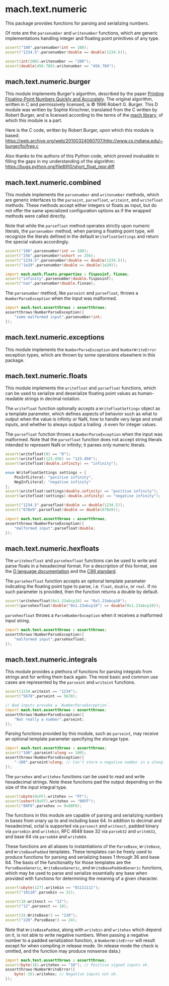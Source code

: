# mach.text.numeric


This package provides functions for parsing and serializing numbers.

Of note are the `parsenumber` and `writenumber` functions, which are
generic implementations handling integer and floating point primitives of
any type.

``` D
assert("100".parsenumber!int == 100);
assert("1234.5".parsenumber!double == double(1234.5));
```

``` D
assert(int(200).writenumber == "200");
assert(double(456.789).writenumber == "456.789");
```


## mach.text.numeric.burger


This module implements Burger's algorithm, described by the paper
[Printing Floating-Point Numbers Quickly and Accurately](http://citeseerx.ist.psu.edu/viewdoc/download?doi=10.1.1.67.4438&rep=rep1&type=pdf).
The original algorithm, written in C and permissively licensed, is © 1996
Robert G. Burger.
This D module was written by Sophie Kirschner, translated from the C written by
Robert Burger, and is licensed according to the terms of the
[mach library](https://github.com/pineapplemachine/mach.d),
of which this module is a part.

Here is the C code, written by Robert Burger, upon which this module is based:
https://web.archive.org/web/20100324060707/http://www.cs.indiana.edu/~burger/fp/free.c

Also thanks to the authors of this Python code, which proved invaluable in
filling the gaps in my understanding of the algorithm:
https://bugs.python.org/file8910/short_float_repr.diff


## mach.text.numeric.combined


This module implements the `parsenumber` and `writenumber` methods, which are
generic interfaces to the `parseint`, `parsefloat`, `writeint`, and `writefloat`
methods.
These methods accept either integers or floats as input, but do not offer the
same specialized configuration options as if the wrapped methods were called
directly.

Note that while the `parsefloat` method operates strictly upon numeric literals,
the `parsenumber` method, when parsing a floating point type, will recognize
the literals defined in the default `WriteFloatSettings` and return the special
values accordingly.

``` D
assert("100".parsenumber!int == 100);
assert("256".parsenumber!ushort == 256);
assert("1234.5".parsenumber!double == double(1234.5));
assert("1e20".parsenumber!double == double(1e20));
```

``` D
import mach.math.floats.properties : fisposinf, fisnan;
assert("infinity".parsenumber!double.fisposinf);
assert("nan".parsenumber!double.fisnan);
```


The `parsenumber` method, like `parseint` and `parsefloat`, throws a
`NumberParseException` when the input was malformed.

``` D
import mach.test.assertthrows : assertthrows;
assertthrows!NumberParseException({
    "some malformed input".parsenumber!int;
});
```


## mach.text.numeric.exceptions


This module implements the `NumberParseException` and `NumberWriteError`
exception types, which are thrown by some operations elsewhere in this package.


## mach.text.numeric.floats


This module implements the `writefloat` and `parsefloat` functions, which can
be used to serialize and deserialize floating point values as human-readable
strings in decimal notation.

The `writefloat` function optionally accepts a `WriteFloatSettings` object
as a template parameter, which defines aspects of behavior such as what to
output when the value is infinity or NaN, how to handle very large and
small inputs, and whether to always output a trailing `.0` even for integer
values.

The `parsefloat` function throws a `NumberParseException` when the input was
malformed.
Note that the `parsefloat` function does not accept string literals intended
to represent NaN or infinity; it parses only numeric literals.

``` D
assert(writefloat(0) == "0");
assert(writefloat(123.456) == "123.456");
assert(writefloat(double.infinity) == "infinity");
```

``` D
enum WriteFloatSettings settings = {
    PosInfLiteral: "positive infinity",
    NegInfLiteral: "negative infinity"
};
assert(writefloat!settings(double.infinity) == "positive infinity");
assert(writefloat!settings(-double.infinity) == "negative infinity");
```

``` D
assert("1234.5".parsefloat!double == double(1234.5));
assert("678e9".parsefloat!double == double(678e9));
```

``` D
import mach.test.assertthrows : assertthrows;
assertthrows!NumberParseException({
    "malformed input".parsefloat!double;
});
```


## mach.text.numeric.hexfloats


The `writehexfloat` and `parsehexfloat` functions can be used to write and
parse floats in a hexadecimal format.
For a description of this format, see the
[D language documentation](https://dlang.org/spec/lex.html#floatliteral)
and the [C99 standard](http://c0x.coding-guidelines.com/6.4.4.2.html).

The `parsehexfloat` function accepts an optional template parameter indicating
the floating point type to parse, i.e. `float`, `double`, or `real`.
If no such parameter is provided, then the function returns a double by default.

``` D
assert(writehexfloat(0x1.23abcp10) == "0x1.23abcp10");
assert(parsehexfloat!double("0x1.23abcp10") == double(0x1.23abcp10));
```


`parsehexfloat` throws a `ParseNumberException` when it receives a malformed
input string.

``` D
import mach.test.assertthrows : assertthrows;
assertthrows!NumberParseException({
    "malformed input".parsehexfloat;
});
```


## mach.text.numeric.integrals


This module provides a plethora of functions for parsing integrals from strings
and for writing them back again.
The most basic and common use cases are represented by the `parseint` and
`writeint` functions.

``` D
assert(1234.writeint == "1234");
assert("5678".parseint == 5678);
```

``` D
// Bad inputs provoke a `NumberParseException`.
import mach.test.assertthrows : assertthrows;
assertthrows!NumberParseException({
    "Not really a number".parseint;
});
```


Parsing functions provided by this module, such as `parseint`, may receive an
optional template parameter specifying the storage type.

``` D
import mach.test.assertthrows : assertthrows;
assert("100".parseint!ulong == 100);
assertthrows!NumberParseException({
    "-100".parseint!ulong; // Can't store a negative number in a ulong!
});
```


The `parsehex` and `writehex` functions can be used to read and write
hexadecimal strings.
Note these functions pad the output depending on the size of the input integral
type.

``` D
assert(ubyte(0xFF).writehex == "FF");
assert(ushort(0xFF).writehex == "00FF");
assert("80F0".parsehex == 0x80F0);
```


The functions in this module are capable of parsing and serializing numbers in
bases from unary up to and including base 64.
In addition to decimal and hexadecimal,
octal is supported via `parseoct` and `writeoct`,
padded binary via `parsebin` and `writebin`,
RFC 4648 base 32 via `parseb32` and `writeb32`,
and base 64 via `parseb64` and `writeb64`.

These functions are all aliases to instantiations of the `ParseBase`,
`WriteBase`, and `WriteBasePadded` templates.
These templates can be freely used to produce functions for parsing and
serializing bases 1 through 36 and base 64.
The basis of the functionality for those templates are the `ParseBaseGeneric`,
`WriteBaseGeneric`, and `WriteBasePaddedGeneric` functions, which may be used
to parse and serialize essentially any base when provided with functions for
determining the meaning of a given character.

``` D
assert(ubyte(127).writebin == "01111111");
assert("10110".parsebin == 22);
```

``` D
assert(10.writeoct == "12");
assert("12".parseoct == 10);
```

``` D
assert(24.WriteBase!3 == "220");
assert("220".ParseBase!3 == 24);
```


Note that `WriteBasePadded`, along with `writebin` and `writehex` which depend
on it, is not able to write negative numbers. When passing a negative number
to a padded serialization function, a `NumberWriteError` will result except
for when compiling in release mode. (In release mode the check is omitted, and
the function may produce nonsense data.)

``` D
import mach.test.assertthrows : assertthrows;
assert(byte(16).writehex == "10"); // Positive signed inputs ok.
assertthrows!NumberWriteError({
    byte(-16).writehex; // Negative inputs not ok.
});
```


